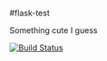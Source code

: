 #flask-test  
  
Something cute I guess
  
[![Build Status](https://travis-ci.com/o2cr/flask-test.svg?token=HNaqxqDaGbs4tkJkBe5Y&branch=master)](https://travis-ci.com/o2cr/flask-test)
